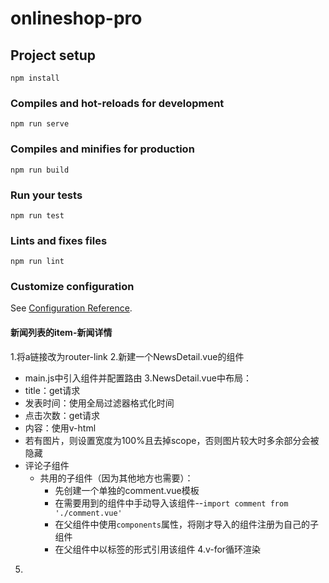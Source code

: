 # onlineshop-pro

## Project setup
```
npm install
```

### Compiles and hot-reloads for development
```
npm run serve
```

### Compiles and minifies for production
```
npm run build
```

### Run your tests
```
npm run test
```

### Lints and fixes files
```
npm run lint
```

### Customize configuration
See [Configuration Reference](https://cli.vuejs.org/config/).

#### 新闻列表的item-新闻详情
1.将a链接改为router-link
2.新建一个NewsDetail.vue的组件
- main.js中引入组件并配置路由
3.NewsDetail.vue中布局：
- title：get请求
- 发表时间：使用全局过滤器格式化时间
- 点击次数：get请求
- 内容：使用v-html
- 若有图片，则设置宽度为100%且去掉scope，否则图片较大时多余部分会被隐藏
- 评论子组件
    - 共用的子组件（因为其他地方也需要）：
        - 先创建一个单独的comment.vue模板
        - 在需要用到的组件中手动导入该组件--`import comment from './comment.vue'`
        - 在父组件中使用`components`属性，将刚才导入的组件注册为自己的子组件
        - 在父组件中以标签的形式引用该组件
4.v-for循环渲染
5.